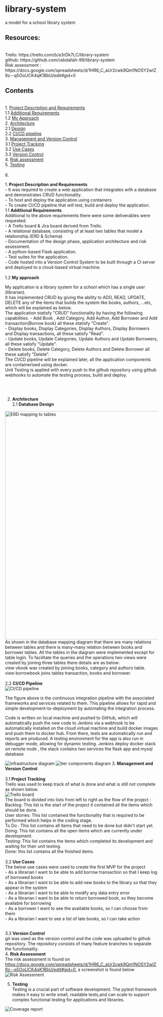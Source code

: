# library-system <br>
a model for a school library system <br>
<h2> Resources: </h2><br>
Trello: https://trello.com/b/a3rDk7LC/library-system <br>
github: https://github.com/rabdallah-99/library-system <br>
Risk assessment : https://docs.google.com/spreadsheets/d/1HR6_C_aUr2cwk9Qm1NOSY2wIZ9z--q5OoUCK4qK1BbU/edit#gid=0 <br>

<h2> Contents </h2> <br>
1. <a href="#C1">Project Description and Requirements </a> <br> 
   1.1 <a href="#C2"> Additional Requirements  </a><br>
   1.2 <a href="#C3"> My Approach  </a> <br> 
2. <a href="#C4"> Architecture </a> <br>
   2.1 <a href="#C5"> Design </a> <br>
   2.2 <a href="#C6">CI/CD pipeline </a> <br> 
3. <a href="#C7"> Management and Version Control </a><br>
    3.1 <a href="#B2"> Project Tracking </a> <br>
    3.2 <a href="=#B1"> Use Cases </a> <br>
    3.3 <a href="B3"> Version Control </a><br>
4. <a href="#C8">Risk assessment </a> <br>
5. <a href="#C9"> Testing </a> <br>  <br> 
6. 

1.<b id=C1> Project Description and Requirements </b><br>
    - It was required to create a web application that integrates with a database and demonstrates CRUD functionality.<br>
    - To host and deploy the application using containers <br>
    - To create CI/CD pipeline that will test, build and deploy the application. <br>
    1.1 <b id=C2> Additional Requirements </b> <br>
        Additional to the above requirements there were some deliverables were requested.<br> 
            - A Trello board & Jira board derived from Trello. <br>
            - A relational database, consisting of at least two tables that model a relationship.(ERD & Schema) <br>
            - Documentation of the design phase, application architecture and risk assessment. <br>
            - A python-based Flask application. <br>
            - Test suites for the application. <br>
            - Code hosted into a Version Control System to be built through a CI server and deployed to a cloud-based virtual machine. <br><br>
    1.2 <b id=C3> My approach </b> <br>
           <p> My application is a library system for a school which has a single user (librarian).<br>
      It has implemented CRUD by giving the ability to ADD, READ, UPDATE, DELETE any of the items that builds the system like books, authors, ...etc, which will be explained as below.<br>
      The application statisfy "CRUD" functionality by having the following capabilities.
        - Add Book , Add Category, Add Author, Add Borrower and Add transaction(Borrow book) all these statisfy "Create". <br>
        - Display books, Display Categories, Display Authors, Display Borrowers and Display transactions, all these satisfy "Read". <br>
        - Update books, Update Categories, Update Authors and Update Borrowers, all these satisfy "Update". <br>
        - Delete books, Delete Category, Delete Authors and Delete Borrower all these satisfy "Delete". <br>
      The CI/CD pipeline will be explained later, all the application components are containerised using docker.<br>
      Unit Testing is applied with every push to the github repository using github webhooks to automate the testing process, build and deploy.</p> <br><br>


2. <b id=C4> Architecture </b> <br>
   2.1 <b id=C5 >Database Design </b> <br>
         
 <img src="analysis/a.png" alt="ERD mapping to tables" height="750" width="600"> 
As shown in the database mapping diagram that there are many relations between tables and there is many-many relation between books and borrower tables. All the tables in the diagram were implemented except for table login.
To facilitate the queries and the operations two views were created by joining three tables there details are as below:<br>
view vbook was created by joining books, category and authors table. <br>
view borrowbook joins tables transaction, books and borrower. <br> <br>
    2.2 <b id=C6> CI/CD Pipeline </b> <br>
<img src="figures/CI.png"  alt="CI/CD pipeline">
<p >The figure above is the continuous integration pipeline with the associated frameworks and services related to them. This pipeline allows for rapid and simple development-to-deployment by automating the integration process. <br>

Code is written on local machine and pushed to GitHub, which will automatically push the new code to Jenkins via a webhook to be automatically installed on the cloud virtual machine and build docker images and push them to docker hub. From there, tests are automatically run and reports are produced. A testing environment for the app is also run in debugger mode, allowing for dynamic testing. Jenkins deploy docker stack on remote node , the stack contains two services the flask app and mysql database </p>
<img src="figures/infra.png"  alt="infrastructure diagram">
<img src="figures/tier.png"  alt="tier components diagram">
3. <b id=C7> Management and Version Control </b> <br> <br>
    3.1 <b id=B2> Project Tracking </b> <br>
        Trello was used to keep track of what is done and what is still not complete as shown below. <br>
 <img src="figures/trello.png" alt=" Trello board" > <br>
 The board is divided into lists from left to right as the flow of the project : <br>
Backlog: This list is the start of the project it contained all the items which should be done. <br>
User stories: This list contained the functionality that is required to be performed which helps in the coding stage. <br>
To Do : This list contains all items that need to be done but didn't start yet. <br>
Doing:  This list contains all the open items which are currently under development. <br>
Testing: This list contains the items which completed its development and waiting for their unit testing.<br>
Done: this list contains all the finished items. <br> <br>
    3.2 <b id=B1> Use Cases </b> <br>
   The below use cases were used to create the first MVP for the project <br>
    - As a librarian I want to be  able to add borrow transaction so that I keep log of borrowed books <br>
    - As a librarian I want to be able to add new books to the library so that they appear in the system <br>
    - As a librarian I want to be able to modify any data entry error <br>
    - As a librarian I want to be able to return borrowed book, so they become available for borrowing <br>
    - As a borrower I want to see the available books, so I can choose from them <br>
    - As a librarian I want to see a list of late books, so I can take action <br> <br>

 3.3 <b id=B3> Version Control </b> <br>
    git was used as the version control and the code was uploaded to github repository. The repository consists of many feature branches to separate the functionality.<br> 
4. <b id=C8> Risk Assessment </b> <br>
   The risk assessment is found on https://docs.google.com/spreadsheets/d/1HR6_C_aUr2cwk9Qm1NOSY2wIZ9z--q5OoUCK4qK1BbU/edit#gid=0, a screenshot is found below  
<img src="figures/risk.png" alt="Risk Assessment"  >

5. <b id=C9 > Testing </b> <br>
Testing is a crucial part of software development. The pytest framework makes it easy to write small, readable tests,and can scale to support complex functional testing for applications and libraries.
  
<img src="figures/coverage.png" alt="Coverage report"> <br>
   
    
